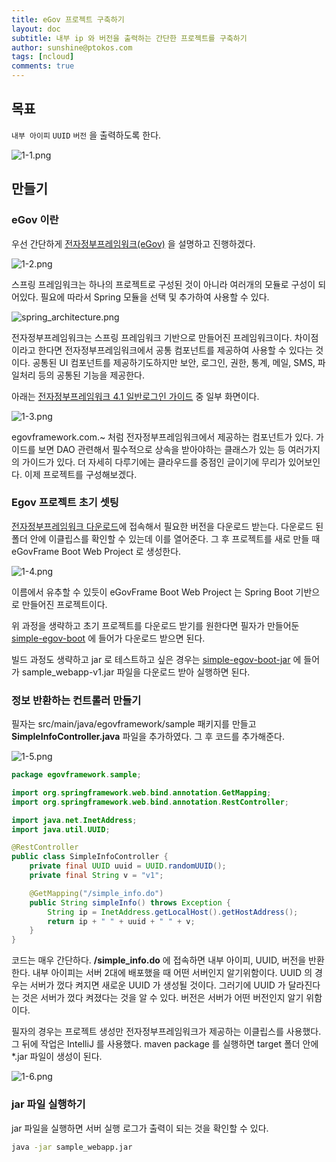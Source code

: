 ```yaml
---
title: eGov 프로젝트 구축하기
layout: doc
subtitle: 내부 ip 와 버전을 출력하는 간단한 프로젝트를 구축하기
author: sunshine@ptokos.com
tags: [ncloud]
comments: true
---
```


## 목표
`내부 아이피` `UUID` `버전` 을 출력하도록 한다.

![1-1.png](/assets/img/ncloud-sourcepipeline/1-1.png)



## 만들기
### eGov 이란
우선 간단하게 [전자정부프레임워크(eGov)](https://www.egovframe.go.kr/home/main.do) 을 설명하고 진행하겠다.

![1-2.png](/assets/img/ncloud-sourcepipeline/1-2.png)

스프링 프레임워크는 하나의 프로젝트로 구성된 것이 아니라 여러개의 모듈로 구성이 되어있다.
필요에 따라서 Spring 모듈을 선택 및 추가하여 사용할 수 있다.

![spring_architecture.png](https://www.tutorialspoint.com/spring/images/spring_architecture.png)

전자정부프레임워크는 스프링 프레임워크 기반으로 만들어진 프레임워크이다. 
차이점이라고 한다면 전자정부프레임워크에서 공통 컴포넌트를 제공하여 사용할 수 있다는 것이다.
공통된 UI 컴포넌트를 제공하기도하지만 보안, 로그인, 권한, 통계, 메일, SMS, 파일처리 등의 공통된 기능을 제공한다. 

아래는 [전자정부프레임워크 4.1 일반로그인 가이드](https://www.egovframe.go.kr/wiki/doku.php?id=egovframework:com:v4.1:uat:일반로그인) 중 일부 화면이다.

![1-3.png](/assets/img/ncloud-sourcepipeline/1-3.png)

egovframework.com.~ 처럼 전자정부프레임워크에서 제공하는 컴포넌트가 있다. 가이드를 보면 DAO 관련해서 필수적으로 상속을 받아야하는 클래스가 있는 등 여러가지의 가이드가 있다.
더 자세히 다루기에는 클라우드를 중점인 글이기에 무리가 있어보인다. 이제 프로젝트를 구성해보겠다.

### Egov 프로젝트 초기 셋팅
[전자정부프레임워크 다운로드](https://www.egovframe.go.kr/home/sub.do?menuNo=4)에 접속해서 필요한 버전을 다운로드 받는다.
다운로드 된 폴더 안에 이클립스를 확인할 수 있는데 이를 열어준다. 그 후 프로젝트를 새로 만들 때 eGovFrame Boot Web Project 로 생성한다.

![1-4.png](/assets/img/ncloud-sourcepipeline/1-4.png)

이름에서 유추할 수 있듯이 eGovFrame Boot Web Project 는 Spring Boot 기반으로 만들어진 프로젝트이다.

위 과정을 생략하고 초기 프로젝트를 다운로드 받기를 원한다면 필자가 만들어둔 [simple-egov-boot](https://github.com/apeltop/simple-egov-boot/tree/674321867ecb14c7349fcd6817e8016d8f45bfaf) 에 들어가 다운로드 받으면 된다.

빌드 과정도 생략하고 jar 로 테스트하고 싶은 경우는 [simple-egov-boot-jar](https://github.com/apeltop/simple-egov-boot/tree/main/jar) 에 들어가 sample_webapp-v1.jar 파일을 다운로드 받아 실행하면 된다.

### 정보 반환하는 컨트롤러 만들기
필자는 src/main/java/egovframework/sample 패키지를 만들고 **SimpleInfoController.java** 파일을 추가하였다.
그 후 코드를 추가해준다.

![1-5.png](/assets/img/ncloud-sourcepipeline/1-5.png)


```java
package egovframework.sample;

import org.springframework.web.bind.annotation.GetMapping;
import org.springframework.web.bind.annotation.RestController;

import java.net.InetAddress;
import java.util.UUID;

@RestController
public class SimpleInfoController {
    private final UUID uuid = UUID.randomUUID();
    private final String v = "v1";

    @GetMapping("/simple_info.do")
    public String simpleInfo() throws Exception {
        String ip = InetAddress.getLocalHost().getHostAddress();
        return ip + " " + uuid + " " + v;
    }
}
```

코드는 매우 간단하다. **/simple_info.do** 에 접속하면 내부 아이피, UUID, 버전을 반환한다.
내부 아이피는 서버 2대에 배포했을 때 어떤 서버인지 알기위함이다. UUID 의 경우는 서버가 껐다 켜지면 새로운 UUID 가 생성될 것이다.
그러기에 UUID 가 달라진다는 것은 서버가 껐다 켜졌다는 것을 알 수 있다. 버전은 서버가 어떤 버전인지 알기 위함이다.

필자의 경우는 프로젝트 생성만 전자정부프레임워크가 제공하는 이클립스를 사용했다. 그 뒤에 작업은 IntelliJ 를 사용했다.
maven package 를 실행하면 target 폴더 안에 *.jar 파일이 생성이 된다.

![1-6.png](/assets/img/ncloud-sourcepipeline/1-6.png)

### jar 파일 실행하기
jar 파일을 실행하면 서버 실행 로그가 출력이 되는 것을 확인할 수 있다.

```bash
java -jar sample_webapp.jar
```













